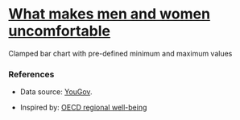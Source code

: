 # [What makes men and women uncomfortable](https://zhenmao.github.io/what-makes-men-and-women-uncomfortable/)

Clamped bar chart with pre-defined minimum and maximum values

### References

- Data source: [YouGov](https://yougov.co.uk/society/articles/46046-what-makes-men-uncomfortable).

- Inspired by: [OECD regional well-being](https://www.oecdregionalwellbeing.org/US36.html)

